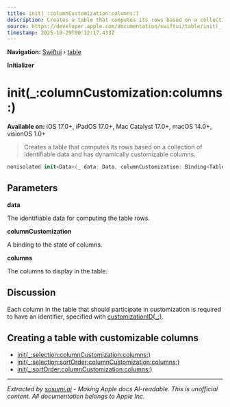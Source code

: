 ```yaml
---
title: init(_:columnCustomization:columns:)
description: Creates a table that computes its rows based on a collection of identifiable data and has dynamically customizable columns.
source: https://developer.apple.com/documentation/swiftui/table/init(_:columncustomization:columns:)
timestamp: 2025-10-29T00:12:17.433Z
---
```


**Navigation:** [Swiftui](/documentation/swiftui) › [table](/documentation/swiftui/table)

**Initializer**

# init(_:columnCustomization:columns:)

**Available on:** iOS 17.0+, iPadOS 17.0+, Mac Catalyst 17.0+, macOS 14.0+, visionOS 1.0+

> Creates a table that computes its rows based on a collection of identifiable data and has dynamically customizable columns.

```swift
nonisolated init<Data>(_ data: Data, columnCustomization: Binding<TableColumnCustomization<Value>>, @TableColumnBuilder<Value, Never> columns: () -> Columns) where Rows == TableForEachContent<Data>, Data : RandomAccessCollection, Columns.TableRowValue == Data.Element
```

## Parameters

**data**

The identifiable data for computing the table rows.



**columnCustomization**

A binding to the state of columns.



**columns**

The columns to display in the table.



## Discussion

Each column in the table that should participate in customization is required to have an identifier, specified with [customizationID(_:)](/documentation/swiftui/tablecolumncontent/customizationid(_:)).

## Creating a table with customizable columns

- [init(_:selection:columnCustomization:columns:)](/documentation/swiftui/table/init(_:selection:columncustomization:columns:))
- [init(_:selection:sortOrder:columnCustomization:columns:)](/documentation/swiftui/table/init(_:selection:sortorder:columncustomization:columns:))
- [init(_:sortOrder:columnCustomization:columns:)](/documentation/swiftui/table/init(_:sortorder:columncustomization:columns:))

---

*Extracted by [sosumi.ai](https://sosumi.ai) - Making Apple docs AI-readable.*
*This is unofficial content. All documentation belongs to Apple Inc.*
